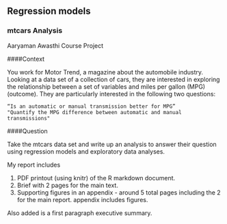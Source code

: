 ## Regression models
### mtcars Analysis

Aaryaman Awasthi Course Project 

####Context

You work for Motor Trend, a magazine about the automobile industry. Looking at a data set of a collection of cars, they are interested in exploring the relationship between a set of variables and miles per gallon (MPG) (outcome). They are particularly interested in the following two questions:  

    “Is an automatic or manual transmission better for MPG”  
    "Quantify the MPG difference between automatic and manual transmissions"  

####Question

Take the mtcars data set and write up an analysis to answer their question using regression models and exploratory data analyses.  

My report includes  

 1. PDF printout (using knitr) of the R markdown document.
2. Brief with 2 pages for the main text. 
3. Supporting figures in an appendix - around 5 total pages 
including the 2 for the main report. appendix includes figures.  
    
Also added is a first paragraph executive summary.  

